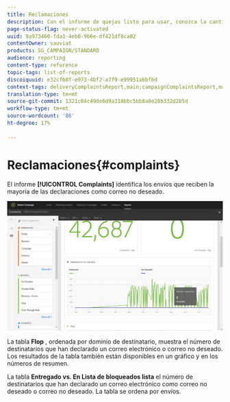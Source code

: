 ```yaml
---
title: Reclamaciones
description: Con el informe de quejas listo para usar, conozca la cantidad de veces que el envío fue declarado como correo no deseado.
page-status-flag: never-activated
uuid: 9a973460-fda1-4eb0-9b6e-df421df8ca02
contentOwner: sauviat
products: SG_CAMPAIGN/STANDARD
audience: reporting
content-type: reference
topic-tags: list-of-reports
discoiquuid: e32cfb8f-e973-4bf2-a7f9-e99951a6bfbd
context-tags: deliveryComplaintsReport,main;campaignComplaintsReport,main;programComplaintsReport,main
translation-type: tm+mt
source-git-commit: 1321c84c49de6d9a318bbc5bb8a0e28b332d2b5d
workflow-type: tm+mt
source-wordcount: '86'
ht-degree: 17%

---
```



# Reclamaciones{#complaints}

El informe **[!UICONTROL Complaints]** identifica los envíos que reciben la mayoría de las declaraciones como correo no deseado.

![](assets/delivery_reports_complaints.png)

La tabla **Flop** , ordenada por dominio de destinatario, muestra el número de destinatarios que han declarado un correo electrónico o correo no deseado. Los resultados de la tabla también están disponibles en un gráfico y en los números de resumen.

La tabla **Entregado vs. En Lista de bloqueados lista**  el número de destinatarios que han declarado un correo electrónico como correo no deseado o correo no deseado. La tabla se ordena por envíos.
